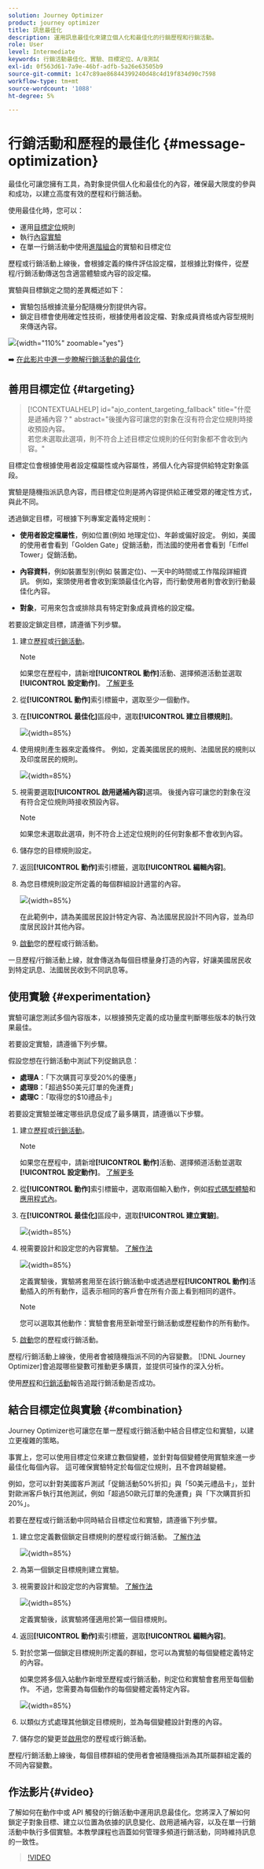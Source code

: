 ```yaml
---
solution: Journey Optimizer
product: journey optimizer
title: 訊息最佳化
description: 運用訊息最佳化來建立個人化和最佳化的行銷歷程和行銷活動。
role: User
level: Intermediate
keywords: 行銷活動最佳化、實驗、目標定位、A/B測試
exl-id: 0f563d61-7a9e-46bf-adfb-5a26e63505b9
source-git-commit: 1c47c89ae86844399240d48c4d19f834d90c7598
workflow-type: tm+mt
source-wordcount: '1088'
ht-degree: 5%

---
```


# 行銷活動和歷程的最佳化 {#message-optimization}

最佳化可讓您擁有工具，為對象提供個人化和最佳化的內容，<!--based on marketer-defined advanced decision configurations. This ensures that the right message reaches the right audience at the right time in order to maximize the effectiveness of your campaigns. (Removed for now as Decisioning is not yet supported)-->確保最大限度的參與和成功，以建立高度<!--customized and -->有效的歷程和行銷活動。

使用最佳化時，您可以：

* 運用[目標定位](#targeting)規則
* 執行[內容實驗](#experimentation)
* 在單一行銷活動中使用[進階組合](#combination)的實驗和目標定位

歷程或行銷活動上線後，會根據定義的條件評估設定檔，並根據比對條件，從歷程/行銷活動傳送包含適當體驗或內容的設定檔。

實驗與目標鎖定之間的差異概述如下：

* 實驗包括根據流量分配隨機分割提供內容&#x200B;。
* 鎖定目標會使用確定性技術，根據使用者設定檔、對象成員資格或內容型規則來傳送內容。

![](assets/msg-optimization-experiment-vs-targeting.png){width="110%" zoomable="yes"}

➡️ [在此影片中進一步瞭解行銷活動的最佳化](#video)

## 善用目標定位 {#targeting}

>[!CONTEXTUALHELP]
>id="ajo_content_targeting_fallback"
>title="什麼是遞補內容？"
>abstract="後援內容可讓您的對象在沒有符合定位規則時接收預設內容。</br>若您未選取此選項，則不符合上述目標定位規則的任何對象都不會收到內容。"

目標定位會根據使用者設定檔屬性或內容屬性，將個人化內容提供給特定對象區段。

實驗是隨機指派訊息內容，而目標定位則是將內容提供給正確受眾的確定性方式，與此不同。

透過鎖定目標，可根據下列專案定義特定規則：

* **使用者設定檔屬性**，例如位置(例如 地理定位)、年齡或偏好設定。 例如，美國的使用者會看到「Golden Gate」促銷活動，而法國的使用者會看到「Eiffel Tower」促銷活動。

* **內容資料**，例如裝置型別(例如 裝置定位)、一天中的時間或工作階段詳細資訊。 例如，案頭使用者會收到案頭最佳化內容，而行動使用者則會收到行動最佳化內容。

* **對象**，可用來包含或排除具有特定對象成員資格的設定檔。

若要設定鎖定目標，請遵循下列步驟。

1. 建立[歷程](../building-journeys/journey-gs.md#jo-build)或[行銷活動](../campaigns/create-campaign.md)。

   >[!NOTE]
   >
   >如果您在歷程中，請新增&#x200B;**[!UICONTROL 動作]**&#x200B;活動、選擇頻道活動並選取&#x200B;**[!UICONTROL 設定動作]**。 [了解更多](../building-journeys/journey-action.md#add-action)

1. 從&#x200B;**[!UICONTROL 動作]**&#x200B;索引標籤中，選取至少一個動作。

1. 在&#x200B;**[!UICONTROL 最佳化]**&#x200B;區段中，選取&#x200B;**[!UICONTROL 建立目標規則]**。

   ![](assets/msg-optimization-select-targeting.png){width=85%}

1. 使用規則產生器來定義條件。 例如，定義美國居民的規則、法國居民的規則以及印度居民的規則。

   ![](assets/msg-optimization-create-targeting.png){width=85%}

1. 視需要選取&#x200B;**[!UICONTROL 啟用遞補內容]**&#x200B;選項。 後援內容可讓您的對象在沒有符合定位規則時接收預設內容。

   >[!NOTE]
   >
   >如果您未選取此選項，則不符合上述定位規則的任何對象都不會收到內容。

1. 儲存您的目標規則設定。

1. 返回&#x200B;**[!UICONTROL 動作]**&#x200B;索引標籤，選取&#x200B;**[!UICONTROL 編輯內容]**。

1. 為您目標規則設定所定義的每個群組設計適當的內容。

   ![](assets/msg-optimization-targeting-design.png){width=85%}

   在此範例中，請為美國居民設計特定內容、為法國居民設計不同內容，並為印度居民設計其他內容。

1. [啟動](review-activate-campaign.md)您的歷程或行銷活動。

一旦歷程/行銷活動上線，就會傳送為每個目標量身打造的內容，好讓美國居民收到特定訊息、法國居民收到不同訊息等。

<!--Default content:

* If no targeting rules match, default content can be delivered.

* If default content is not enabled, passthrough behavior ensures lower-priority campaigns are evaluated.-->

## 使用實驗 {#experimentation}

實驗可讓您測試多個內容版本，以根據預先定義的成功量度判斷哪些版本的執行效果最佳。

若要設定實驗，請遵循下列步驟。

假設您想在行銷活動中測試下列促銷訊息：

* **處理A**：「下次購買可享受20%的優惠」
* **處理B**：「超過$50美元訂單的免運費」
* **處理C**：「取得您的$10禮品卡」

若要設定實驗並確定哪些訊息促成了最多購買，請遵循以下步驟。

1. 建立[歷程](../building-journeys/journey-gs.md#jo-build)或[行銷活動](../campaigns/create-campaign.md)。

   >[!NOTE]
   >
   >如果您在歷程中，請新增&#x200B;**[!UICONTROL 動作]**&#x200B;活動、選擇頻道活動並選取&#x200B;**[!UICONTROL 設定動作]**。 [了解更多](../building-journeys/journey-action.md#add-action)

1. 從&#x200B;**[!UICONTROL 動作]**&#x200B;索引標籤中，選取兩個輸入動作，例如[程式碼型體驗](../code-based/get-started-code-based.md)和[應用程式內](../../rp_landing_pages/in-app-landing-page.md)。

1. 在&#x200B;**[!UICONTROL 最佳化]**&#x200B;區段中，選取&#x200B;**[!UICONTROL 建立實驗]**。

   ![](assets/msg-optimization-select-experiment.png){width=85%}

1. 視需要設計和設定您的內容實驗。 [了解作法](../content-management/content-experiment.md)

   ![](assets/msg-optimization-create-experiment.png){width=85%}

   定義實驗後，實驗將套用至在該行銷活動中或透過歷程&#x200B;**[!UICONTROL 動作]**&#x200B;活動插入的所有動作，這表示相同的客戶會在所有介面上看到相同的選件。

   >[!NOTE]
   >
   >您可以選取其他動作：實驗會套用至新增至行銷活動或歷程動作的所有動作。

1. [啟動](review-activate-campaign.md)您的歷程或行銷活動。

歷程/行銷活動上線後，使用者會被隨機指派不同的內容變數。 [!DNL Journey Optimizer]會追蹤哪些變數可推動更多購買，並提供可操作的深入分析。

使用[歷程](../reports/journey-global-report-cja.md)和[行銷活動](../reports/campaign-global-report-cja-experimentation.md)報告追蹤行銷活動是否成功。<!--Link to Experimentation journey reportis missing-->

## 結合目標定位與實驗 {#combination}

Journey Optimizer也可讓您在單一歷程或行銷活動中結合目標定位和實驗，以建立更複雜的策略。

事實上，您可以使用目標定位來建立數個變體，並針對每個變體使用實驗來進一步最佳化每個內容。 這可確保實驗特定於每個定位規則，且不會跨越變體。

例如，您可以針對美國客戶測試「促銷活動50%折扣」與「50美元禮品卡」，並針對歐洲客戶執行其他測試，例如「超過50歐元訂單的免運費」與「下次購買折扣20%」。

若要在歷程或行銷活動中同時結合目標定位和實驗，請遵循下列步驟。

1. 建立您定義數個鎖定目標規則的歷程或行銷活動。 [了解作法](#targeting)

   ![](assets/msg-optimization-create-targeting.png){width=85%}

1. 為第一個鎖定目標規則建立實驗。

1. 視需要設計和設定您的內容實驗。 [了解作法](../content-management/content-experiment.md)

   ![](assets/msg-optimization-targeting-with-experiment.png){width=85%}

   定義實驗後，該實驗將僅適用於第一個目標規則。

1. 返回&#x200B;**[!UICONTROL 動作]**&#x200B;索引標籤，選取&#x200B;**[!UICONTROL 編輯內容]**。

1. 對於您第一個鎖定目標規則所定義的群組，您可以為實驗的每個變體定義特定的內容。

   如果您將多個入站動作新增至歷程或行銷活動，則定位和實驗會套用至每個動作。 不過，您需要為每個動作的每個變體定義特定內容。

   ![](assets/msg-optimization-targeting-experiment-design.png){width=85%}

1. 以類似方式處理其他鎖定目標規則，並為每個變體設計對應的內容。

1. 儲存您的變更並[啟用](review-activate-campaign.md)您的歷程或行銷活動。

歷程/行銷活動上線後，每個目標群組的使用者會被隨機指派為其所屬群組定義的不同內容變數。

<!--
## Reporting on Message optimization

E.g. explaining how a marketer can look at the report to determine which treatment (e.g. which message content) is performing the best for the targeting audience
-->

## 作法影片{#video}

了解如何在動作中或 API 觸發的行銷活動中運用訊息最佳化。您將深入了解如何鎖定子對象目標、建立以位置為依據的訊息變化、啟用遞補內容，以及在單一行銷活動中執行多個實驗。本教學課程也涵蓋如何管理多頻道行銷活動，同時維持訊息的一致性。

>[!VIDEO](https://video.tv.adobe.com/v/3470368?quality=12)